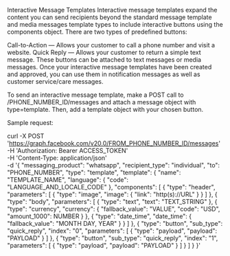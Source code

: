 Interactive Message Templates
Interactive message templates expand the content you can send recipients beyond the standard message template and media messages template types to include interactive buttons using the components object. There are two types of predefined buttons:

Call-to-Action — Allows your customer to call a phone number and visit a website.
Quick Reply — Allows your customer to return a simple text message.
These buttons can be attached to text messages or media messages. Once your interactive message templates have been created and approved, you can use them in notification messages as well as customer service/care messages.

To send an interactive message template, make a POST call to /PHONE_NUMBER_ID/messages and attach a message object with type=template. Then, add a template object with your chosen button.

Sample request:

curl -X  POST \
 'https://graph.facebook.com/v20.0/FROM_PHONE_NUMBER_ID/messages' \
 -H 'Authorization: Bearer ACCESS_TOKEN' \
 -H 'Content-Type: application/json' \
 -d '{
  "messaging_product": "whatsapp",
  "recipient_type": "individual",
  "to": "PHONE_NUMBER",
  "type": "template",
  "template": {
    "name": "TEMPLATE_NAME",
    "language": {
      "code": "LANGUAGE_AND_LOCALE_CODE"
    },
    "components": [
      {
        "type": "header",
        "parameters": [
          {
            "type": "image",
            "image": {
              "link": "http(s)://URL"
            }
          }
        ]
      },
      {
        "type": "body",
        "parameters": [
          {
            "type": "text",
            "text": "TEXT_STRING"
          },
          {
            "type": "currency",
            "currency": {
              "fallback_value": "VALUE",
              "code": "USD",
              "amount_1000": NUMBER
            }
          },
          {
            "type": "date_time",
            "date_time": {
              "fallback_value": "MONTH DAY, YEAR"
            }
          }
        ]
      },
      {
        "type": "button",
        "sub_type": "quick_reply",
        "index": "0",
        "parameters": [
          {
            "type": "payload",
            "payload": "PAYLOAD"
          }
        ]
      },
      {
        "type": "button",
        "sub_type": "quick_reply",
        "index": "1",
        "parameters": [
          {
            "type": "payload",
            "payload": "PAYLOAD"
          }
        ]
      }
    ]
  }
}'